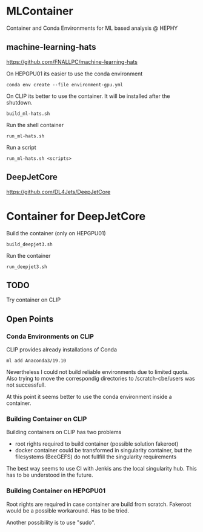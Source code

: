 # MLContainer
Container and Conda Environments for ML based analysis @ HEPHY

## machine-learning-hats

https://github.com/FNALLPC/machine-learning-hats

On HEPGPU01 its easier to use the conda environment

    conda env create --file environment-gpu.yml
    
On CLIP its better to use the container. It will
be installed after the shutdown.

    build_ml-hats.sh

Run the shell container

    run_ml-hats.sh

Run a script

    run_ml-hats.sh <scripts>

## DeepJetCore

https://github.com/DL4Jets/DeepJetCore


# Container for DeepJetCore

Build the container (only on  HEPGPU01)

    build_deepjet3.sh

Run the container

    run_deepjet3.sh

## TODO

Try container on CLIP

## Open Points

### Conda Environments on CLIP

CLIP provides already installations of Conda

    ml add Anaconda3/19.10

Nevertheless I could not build reliable environments due to limited
quota. Also trying to move the correspondig directories to /scratch-cbe/users
was not successfull.

At this point it seems better to use the conda environment inside a container.

### Building Container on CLIP

Building containers on CLIP has two problems

*   root rights required to build container (possible solution fakeroot)
*   docker container could be transformed in singularity container, but
the filesystems (BeeGEFS) do not fullfill the singularity requirements

The best way seems to use CI with Jenkis ans the local singularity hub. This 
has to be understood in the future.

### Building Container on HEPGPU01

Root rights are required in case container are build from scratch. Fakeroot
would be a possible workaround. Has to be tried.

Another possibility is to use "sudo".
